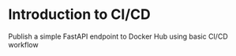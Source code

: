 Introduction to CI/CD
===
Publish a simple FastAPI endpoint to Docker Hub using basic CI/CD workflow

